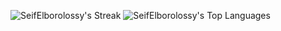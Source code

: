 ![SeifElborolossy's Streak](https://github-readme-streak-stats.herokuapp.com/?user=SeifElborolossy&theme=vue-dark&hide_border=true)
![SeifElborolossy's Top Languages](https://github-readme-stats.vercel.app/api/top-langs/?username=SeifElborolossy&theme=vue-dark&show_icons=true&hide_border=true&layout=compact)
